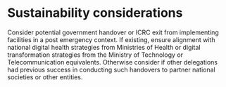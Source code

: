 # Sustainability considerations

Consider potential government handover or ICRC exit from implementing facilities in a post emergency context. If existing, ensure alignment with national digital health strategies from Ministries of Health or digital transformation strategies from the Ministry of Technology or Telecommunication equivalents. Otherwise consider if other delegations had previous success in conducting such handovers to partner national societies or other entities.
